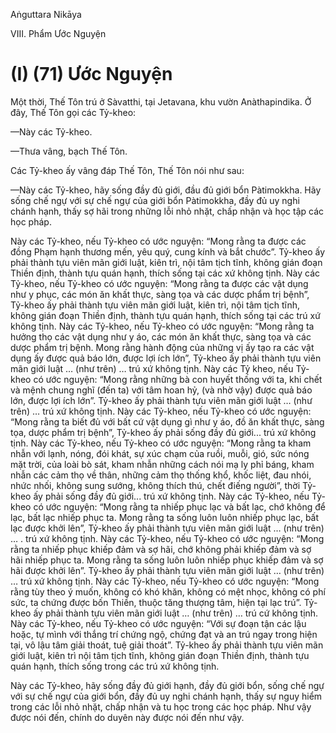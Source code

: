Aṅguttara Nikāya

VIII. Phẩm Ước Nguyện

# (I) (71) Ước Nguyện

Một thời, Thế Tôn trú ở Sàvatthi, tại Jetavana, khu vườn Anàthapindika. Ở đây, Thế Tôn gọi các Tỷ-kheo:

—Này các Tỷ-kheo.

—Thưa vâng, bạch Thế Tôn.

Các Tỷ-kheo ấy vâng đáp Thế Tôn, Thế Tôn nói như sau:

—Này các Tỷ-kheo, hãy sống đầy đủ giới, đầu đủ giới bổn Pàtimokkha. Hãy sống chế ngự với sự chế ngự của giới bổn Pàtimokkha, đầy đủ uy nghi chánh hạnh, thấy sợ hãi trong những lỗi nhỏ nhặt, chấp nhận và học tập các học pháp.

Này các Tỷ-kheo, nếu Tỷ-kheo có ước nguyện: “Mong rằng ta được các đồng Phạm hạnh thương mến, yêu quý, cung kính và bắt chước”. Tỷ-kheo ấy phải thành tựu viên mãn giới luật, kiên trì, nội tâm tịch tĩnh, không gián đoạn Thiền định, thành tựu quán hạnh, thích sống tại các xứ không tịnh. Này các Tỷ-kheo, nếu Tỷ-kheo có ước nguyện: “Mong rằng ta được các vật dụng như y phục, các món ăn khất thực, sàng tọa và các dược phẩm trị bệnh”, Tỷ-kheo ấy phải thành tựu viên mãn giới luật, kiên trì, nội tâm tịch tĩnh, không gián đoạn Thiền định, thành tựu quán hạnh, thích sống tại các trú xứ không tịnh. Này các Tỷ-kheo, nếu Tỷ-kheo có ước nguyện: “Mong rằng ta hưởng thọ các vật dụng như y áo, các món ăn khất thực, sàng tọa và các dược phẩm trị bệnh. Mong rằng hành động của những vị ấy tạo ra các vật dụng ấy được quả báo lớn, được lợi ích lớn”, Tỷ-kheo ấy phải thành tựu viên mãn giới luật … (như trên) … trú xứ không tịnh. Này các Tỷ kheo, nếu Tỷ-kheo có ước nguyện: “Mong rằng những bà con huyết thống với ta, khi chết và mệnh chung nghĩ (đến ta) với tâm hoan hỷ, (và nhờ vậy) được quả báo lớn, được lợi ích lớn”. Tỷ-kheo ấy phải thành tựu viên mãn giới luật … (như trên) … trú xứ không tịnh. Này các Tỷ-kheo, nếu Tỷ-kheo có ước nguyện: “Mong rằng ta biết đủ với bất cứ vật dụng gì như y áo, đồ ăn khất thực, sàng tọa, dược phẩm trị bệnh”, Tỷ-kheo ấy phải sống đầy đủ giới... trú xứ không tịnh. Này các Tỷ-kheo, nếu Tỷ-kheo có ước nguyện: “Mong rằng ta kham nhẫn với lạnh, nóng, đói khát, sự xúc chạm của ruồi, muỗi, gió, sức nóng mặt trời, của loài bò sát, kham nhẫn những cách nói mạ ly phỉ báng, kham nhẫn các cảm thọ về thân, những cảm thọ thống khổ, khốc liệt, đau nhói, nhức nhối, không sung sướng, không thích thú, chết điếng người”, thời Tỷ-kheo ấy phải sống đầy đủ giới... trú xứ không tịnh. Này các Tỷ-kheo, nếu Tỷ-kheo có ước nguyện: “Mong rằng ta nhiếp phục lạc và bất lạc, chớ không để lạc, bất lạc nhiếp phục ta. Mong rằng ta sống luôn luôn nhiếp phục lạc, bất lạc được khởi lên”, Tỷ-kheo ấy phải thành tựu viên mãn giới luật … (như trên) … . trú xứ không tịnh. Này các Tỷ-kheo, nếu Tỷ-kheo có ước nguyện: “Mong rằng ta nhiếp phục khiếp đảm và sợ hãi, chớ không phải khiếp đảm và sợ hãi nhiếp phục ta. Mong rằng ta sống luôn luôn nhiếp phục khiếp đảm và sợ hãi được khởi lên”. Tỷ-kheo ấy phải thành tựu viên mãn giới luật … (như trên) … trú xứ không tịnh. Này các Tỷ-kheo, nếu Tỷ-kheo có ước nguyện: “Mong rằng tùy theo ý muốn, không có khó khăn, không có mệt nhọc, không có phí sức, ta chứng được bốn Thiền, thuộc tăng thượng tâm, hiện tại lạc trú”. Tỷ-kheo ấy phải thành tựu viên mãn giới luật … (như trên) … trú cứ không tịnh. Này các Tỷ-kheo, nếu Tỷ-kheo có ước nguyện: “Với sự đoạn tận các lậu hoặc, tự mình với thắng trí chứng ngộ, chứng đạt và an trú ngay trong hiện tại, vô lậu tâm giải thoát, tuệ giải thoát”. Tỷ-kheo ấy phải thành tựu viên mãn giới luật, kiên trì nội tâm tịch tĩnh, không gián đoạn Thiền định, thành tựu quán hạnh, thích sống trong các trú xứ không tịnh.

Này các Tỷ-kheo, hãy sống đầy đủ giới hạnh, đầy đủ giới bổn, sống chế ngự với sự chế ngự của giới bổn, đầy đủ uy nghi chánh hạnh, thấy sự nguy hiểm trong các lỗi nhỏ nhặt, chấp nhận và tu học trong các học pháp. Như vậy được nói đến, chính do duyên này được nói đến như vậy.

